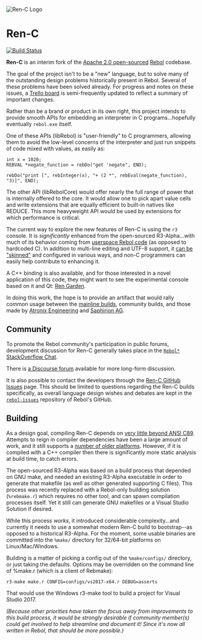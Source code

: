 ![Ren-C Logo][100]

# Ren-C
[![Build Status][101]](https://travis-ci.org/metaeducation/ren-c)


**Ren-C** is an interim fork of the [Apache 2.0 open-sourced][1] [Rebol][2] codebase.

[1]: http://www.rebol.com/cgi-bin/blog.r?view=0519
[2]: https://en.wikipedia.org/wiki/Rebol

The goal of the project isn't to be a "new" language, but to solve many of the outstanding
design problems historically present in Rebol.  Several of these problems have been solved
already.  For progress and notes on these issues, a [Trello board][3] is semi-frequently
updated to reflect a summary of important changes.

[3]: https://trello.com/b/l385BE7a/rebol3-porting-guide-ren-c-branch

Rather than be a brand or product in its own right, this project intends to provide smooth
APIs for embedding an interpreter in C programs...hopefully eventually `rebol.exe` itself.

One of these APIs (libRebol) is "user-friendly" to C programmers, allowing them to avoid the 
low-level concerns of the interpreter and just run snippets of code mixed with values, as
easily as:

    int x = 1020;
    REBVAL *negate_function = rebDo("get 'negate", END);

    rebDo("print [", rebInteger(x), "+ (2 *", rebEval(negate_function), "3)]", END);

The other API (libRebolCore) would offer nearly the full range of power that is internally
offered to the core.  It would allow one to pick apart value cells and write extensions
that are equally efficient to built-in natives like REDUCE.  This more heavyweight API
would be used by extensions for which performance is critical.

The current way to explore the new features of Ren-C is using the `r3` console.  It is
*significantly* enhanced from the open-sourced R3-Alpha...with much of its behavior coming
from [userspace Rebol code][4] (as opposed to hardcoded C).  In addition to multi-line
editing and UTF-8 support, it [can be "skinned"][5] and configured in various ways, and
non-C programmers can easily help contribute to enhancing it.

[4]: https://github.com/metaeducation/ren-c/blob/master/src/os/host-console.r 
[5]: https://github.com/r3n/reboldocs/wiki/User-and-Console 

A C++ binding is also available, and for those interested in a novel application of this
code, they might want to see the experimental console based on it and Qt: [Ren Garden][6].

[6]: http://rencpp.hostilefork.com

In doing this work, the hope is to provide an artifact that would rally common
usage between the [mainline builds][7], community builds, and those made by
[Atronix Engineering][8] and [Saphirion AG][9].

[7]: http://rebolsource.net
[8]: http://www.atronixengineering.com/downloads
[9]: http://development.saphirion.com/rebol/saphir/


## Community

To promote the Rebol community's participation in public forums, development discussion
for Ren-C generally takes place in the [`Rebol*` StackOverflow Chat][10].

[10]: http://rebolsource.net/go/chat-faq

There is [a Discourse forum][11] available for more long-form discussion.

[11]: https://forum.rebol.info

It is also possible to contact the developers through the [Ren-C GitHub Issues][11]
page.  This should be limited to questions regarding the Ren-C builds specifically, as
overall language design wishes and debates are kept in the [`rebol-issues`][12] repository
of Rebol's GitHub.

[12]: https://github.com/metaeducation/ren-c/issues
[13]: https://github.com/rebol/rebol-issues/issues


## Building

As a design goal, compiling Ren-C depends on [very little beyond ANSI C89][14].  Attempts
to reign in compiler dependencies have been a large amount of work, and it still supports
a [number of older platforms][15].  However, if it is compiled with a C++ compiler then
there is significantly more static analysis at build time, to catch errors.

[14]: https://github.com/metaeducation/ren-c/wiki/On-Building-Ren-C-With-Cpp-Compilers 
[15]: https://github.com/metaeducation/ren-c/blob/master/src/tools/systems.r

The open-sourced R3-Alpha was based on a build process that depended on GNU make, and
needed an existing R3-Alpha executable in order to generate that makefile (as well as other
generated supporting C files).  This process was recently replaced with a Rebol-only
building solution (`%rebmake.r`) which requires no other tool, and can spawn compilation
processes itself.  Yet it still can generate GNU makefiles or a Visual Studio Solution
if desired.

While this process *works*, it introduced considerable complexity...and currently it needs
to use a somewhat modern Ren-C build to bootstrap--as opposed to a historical R3-Alpha.
For the moment, some usable binaries are committed into the `%make/` directory for 32/64-bit
platforms on Linux/Mac/Windows.

Building is a matter of picking a config out of the `%make/configs/` directory, or just
taking the defaults.  Options may be overridden on the command line of %make.r (which
is a client of Rebmake):

    r3-make make.r CONFIG=configs/vs2017-x64.r DEBUG=asserts

That would use the Windows r3-make tool to build a project for Visual Studio 2017.

*(Because other priorities have taken the focus away from improvements to this build
process, it would be strongly desirable if community member(s) could get involved to
help streamline and document it!  Since it's now *all* written in Rebol, that should be
more possible.)*


[100]: https://raw.githubusercontent.com/metaeducation/ren-c/master/ren-c-logo.png
[101]: https://travis-ci.org/metaeducation/ren-c.svg?branch=master
